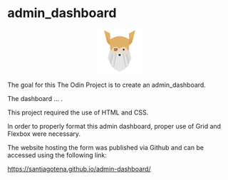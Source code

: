 # admin_dashboard

<p align="center">
<img src="https://github.com/santiagotena/assets/blob/master/logos/TOP%20logo.png?raw=true" alt="The Odin Project Logo" width="100" height="100">
</p>
 
The goal for this The Odin Project is to create an admin_dashboard.

The dashboard ... . 

This project required the use of HTML and CSS.

In order to properly format this admin dashboard, proper use of Grid and Flexbox were necessary.

The website hosting the form was published via Github and can be accessed using the following link:

https://santiagotena.github.io/admin-dashboard/
